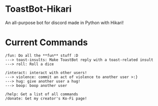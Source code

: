 # ToastBot-Hikari
An all-purpose bot for discord made in Python with Hikari!

# Current Commands
```
/fun: Do all the **fun** stuff :D
---> toast-insults: Make ToastBot reply with a toast-related insult
---> roll: Roll a dice

/interact: interact with other users!
---> violence: commit an act of violence to another user >:}
---> hug: give another user a hug!
---> boop: boop another user

/help: Get a list of all commands
/donate: Get my creator's Ko-Fi page!
```
